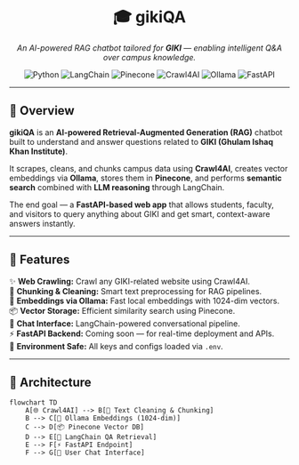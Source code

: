 <h1 align="center">🎓 gikiQA</h1>

<p align="center">
  <em>An AI-powered RAG chatbot tailored for <strong>GIKI</strong> — enabling intelligent Q&A over campus knowledge.</em>  
</p>

<p align="center">
  <img src="https://img.shields.io/badge/Python-3.10+-blue.svg" alt="Python" />
  <img src="https://img.shields.io/badge/LangChain-Framework-orange" alt="LangChain" />
  <img src="https://img.shields.io/badge/Pinecone-VectorDB-green" alt="Pinecone" />
  <img src="https://img.shields.io/badge/Crawl4AI-WebScraper-yellow" alt="Crawl4AI" />
  <img src="https://img.shields.io/badge/Ollama-Embeddings-red" alt="Ollama" />
  <img src="https://img.shields.io/badge/FastAPI-Backend-009688" alt="FastAPI" />
</p>

---

## 🧠 Overview

**gikiQA** is an **AI-powered Retrieval-Augmented Generation (RAG)** chatbot built to understand and answer questions related to **GIKI (Ghulam Ishaq Khan Institute)**.

It scrapes, cleans, and chunks campus data using **Crawl4AI**, creates vector embeddings via **Ollama**, stores them in **Pinecone**, and performs **semantic search** combined with **LLM reasoning** through LangChain.

The end goal — a **FastAPI-based web app** that allows students, faculty, and visitors to query anything about GIKI and get smart, context-aware answers instantly.

---

## 🚀 Features

✨ **Web Crawling:** Crawl any GIKI-related website using Crawl4AI.  
🧩 **Chunking & Cleaning:** Smart text preprocessing for RAG pipelines.  
🧠 **Embeddings via Ollama:** Fast local embeddings with 1024-dim vectors.  
📦 **Vector Storage:** Efficient similarity search using Pinecone.  
💬 **Chat Interface:** LangChain-powered conversational pipeline.  
⚡ **FastAPI Backend:** Coming soon — for real-time deployment and APIs.  
🔐 **Environment Safe:** All keys and configs loaded via `.env`.  

---

## 🧱 Architecture

```mermaid
flowchart TD
    A[🌐 Crawl4AI] --> B[🧹 Text Cleaning & Chunking]
    B --> C[🧠 Ollama Embeddings (1024-dim)]
    C --> D[📦 Pinecone Vector DB]
    D --> E[🤖 LangChain QA Retrieval]
    E --> F[⚡ FastAPI Endpoint]
    F --> G[💬 User Chat Interface]
